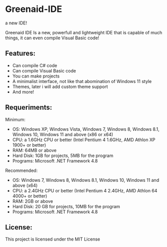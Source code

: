 
# Greenaid-IDE
a new IDE!

Greenaid IDE Is a new, powerfull and lightweight IDE that is capable of much things, it can even compile Visual Basic code!


## Features:

* Can compile C# code
* Can compile Visual Basic code
* You can make projects
* A minimalist interface, not like that abomination of Windows 11 style
* Themes, later i will add custom theme support
* And more!

## Requeriments:

Minimum:

* OS: Windows XP, Windows Vista, Windows 7, Windows 8, Windows 8.1, Windows 10, Windows 11 and above (x86 or x64)
* CPU: a 1.6GHz CPU or better (Intel Pentium 4 1.6GHz, AMD Athlon XP 1900+ or better)
* RAM: 64MB or above
* Hard Disk: 1GB for projects, 5MB for the program
* Programs: Microsoft .NET Framework 4.8

Recommended:

* OS: Windows 7, Windows 8, Windows 8.1, Windows 10, Windows 11 and above (x64)
* CPU: a 2.4GHz CPU or better (Intel Pentium 4 2.4GHz, AMD Athlon 64 4000+ or better)
* RAM: 2GB or above
* Hard Disk: 20 GB for projects, 10MB for the program
* Programs: Microsoft .NET Framework 4.8

## License:

This project is licensed under the MIT License

